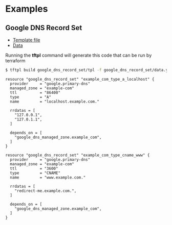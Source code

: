 Examples
========

Google DNS Record Set
---------------------

* [Template file](google_dns_record_set/tpl)
* [Data](google_dns_record_set/data.yml)

Running the **tftpl** command will generate this code that can be run by terraform

```bash
$ tftpl build google_dns_record_set/tpl -f google_dns_record_set/data.yml
```

```text
resource "google_dns_record_set" "example_com_type_a_localhost" {
  provider     = "google.primary-dns"
  managed_zone = "example-com"
  ttl          = "86400"
  type         = "A"
  name         = "localhost.example.com."

  rrdatas = [
    "127.0.0.1",
    "127.0.1.1",
  ]

  depends_on = [
    "google_dns_managed_zone.example_com",
  ]
}

resource "google_dns_record_set" "example_com_type_cname_www" {
  provider     = "google.primary-dns"
  managed_zone = "example-com"
  ttl          = "3600"
  type         = "CNAME"
  name         = "www.example.com."

  rrdatas = [
    "redirect-me.example.com.",
  ]

  depends_on = [
    "google_dns_managed_zone.example_com",
  ]
}
```